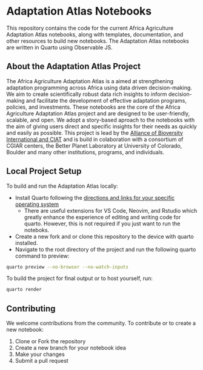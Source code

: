 # Adaptation Atlas Notebooks

This repository contains the code for the current Africa Agriculture Adaptation Atlas notebooks, along with templates, documentation, and other resources to build new notebooks. The Adaptation Atlas notebooks are written in Quarto using Observable JS.

## About the Adaptation Atlas Project

The Africa Agriculture Adaptation Atlas is a aimed at strengthening adaptation programming across Africa using data driven decision-making. We aim to create scientifically robust data rich insights to inform decision-making and facilitate the development of effective adaptation programs, policies, and investments. These notebooks are the core of the Africa Agriculture Adaptation Atlas project and are designed to be user-friendly, scalable, and open. We adopt a story-based aproach to the notebooks with the aim of giving users direct and specific insights for their needs as quickly and easily as possible. This project is lead by the [Alliance of Bioversity International and CIAT](https://alliancebioversityciat.org/) and is build in colaboration with a consortium of CGIAR centers, the Better Planet Laboratory at University of Colorado, Boulder and many other institutions, programs, and individuals. 

## Local Project Setup
To build and run the Adaptation Atlas locally:
- Install Quarto following the [directions and links for your specific operating system](https://quarto.org/docs/get-started/)
  - There are useful extensions for VS Code, Neovim, and Rstudio which greatly enhance the experience of editing and writing code for quarto. However, this is not required if you just want to run the noteboks.
- Create a new fork and or clone this repository to the device with quarto installed.
- Navigate to the root directory of the project and run the following quarto command to preview: 

```sh
quarto preview --no-browser --no-watch-inputs 
```
To build the project for final output or to host yourself, run: 
```sh
quarto render
```

## Contributing

We welcome contributions from the community. To contribute or to create a new notebook:

1. Clone or Fork the repository
2. Create a new branch for your notebook idea
3. Make your changes
4. Submit a pull request


